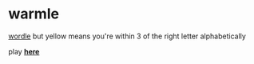 # warmle
[wordle](https://www.powerlanguage.co.uk/wordle/) but yellow means you're within 3 of the right letter alphabetically

play [**here**](https://warmle.org/)
